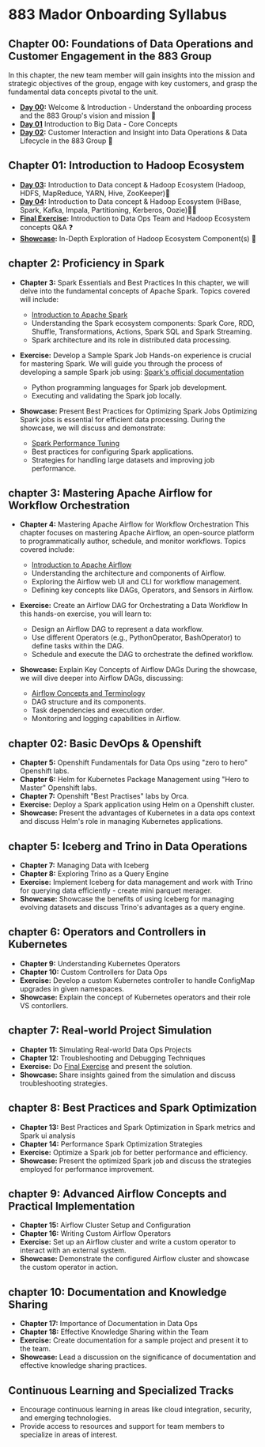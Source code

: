 # 883 Mador Onboarding Syllabus


## Chapter 00: Foundations of Data Operations and Customer Engagement in the 883 Group

In this chapter, the new team member will gain insights into the mission and strategic objectives of the group, engage with key customers, and grasp the fundamental data concepts pivotal to the unit.
- **[Day 00](./on_boarding/newbie/chapter_00/day_00.md):** Welcome & Introduction - Understand the onboarding process and the 883 Group's vision and mission :dart:
- **[Day 01](./on_boarding/newbie/chapter_00/day_01.md)** Introduction to Big Data - Core Concepts 
- **[Day 02](./on_boarding/newbie/chapter_00/day_02.md):** Customer Interaction and Insight into Data Operations & Data Lifecycle in the 883 Group
:bow_and_arrow:


## Chapter 01: Introduction to Hadoop Ecosystem
- **[Day 03](./on_boarding/newbie/chapter_01/day_03.md):**  Introduction to Data concept & Hadoop Ecosystem (Hadoop, HDFS, MapReduce, YARN, Hive, ZooKeeper):elephant:
- **[Day 04](./on_boarding/newbie/chapter_01/day_04.md):**  Introduction to Data concept & Hadoop Ecosystem (HBase, Spark, Kafka, Impala, Partitioning, Kerberos, Oozie):elephant::elephant:
- **[Final Exercise](./on_boarding/newbie/chapter_01/final_exercise_01.md):** Introduction to Data Ops Team and Hadoop Ecosystem concepts Q&A :question:
- **[Showcase](./on_boarding/newbie/chapter_01/showcase/showcase01.md):** In-Depth Exploration of Hadoop Ecosystem Component(s) :book:

## chapter 2: Proficiency in Spark

- **Chapter 3:** Spark Essentials and Best Practices
In this chapter, we will delve into the fundamental concepts of Apache Spark. Topics covered will include:
    - [Introduction to Apache Spark](https://spark.apache.org/)
    - Understanding the Spark ecosystem components: Spark Core, RDD, Shuffle, Transformations, Actions, Spark SQL and Spark Streaming.
    - Spark architecture and its role in distributed data processing.

- **Exercise:** Develop a Sample Spark Job
Hands-on experience is crucial for mastering Spark. We will guide you through the process of developing a sample Spark job using: [Spark's official documentation](https://spark.apache.org/docs/latest/)
    - Python programming languages for Spark job development.
    - Executing and validating the Spark job locally.

- **Showcase:** Present Best Practices for Optimizing Spark Jobs
Optimizing Spark jobs is essential for efficient data processing. During the showcase, we will discuss and demonstrate:

    - [Spark Performance Tuning](https://spark.apache.org/docs/latest/tuning.html)
    - Best practices for configuring Spark applications.
    - Strategies for handling large datasets and improving job performance.


## chapter 3: Mastering Apache Airflow for Workflow Orchestration

- **Chapter 4:** Mastering Apache Airflow for Workflow Orchestration
This chapter focuses on mastering Apache Airflow, an open-source platform to programmatically author, schedule, and monitor workflows. Topics covered include:

    - [Introduction to Apache Airflow](https://airflow.apache.org/)
    - Understanding the architecture and components of Airflow.
    - Exploring the Airflow web UI and CLI for workflow management.
    - Defining key concepts like DAGs, Operators, and Sensors in Airflow.

- **Exercise:** Create an Airflow DAG for Orchestrating a Data Workflow
In this hands-on exercise, you will learn to:

    - Design an Airflow DAG to represent a data workflow.
    - Use different Operators (e.g., PythonOperator, BashOperator) to define tasks within the DAG.
    - Schedule and execute the DAG to orchestrate the defined workflow.

- **Showcase:**  Explain Key Concepts of Airflow DAGs
During the showcase, we will dive deeper into Airflow DAGs, discussing:

    - [Airflow Concepts and Terminology](https://airflow.apache.org/docs/apache-airflow/stable/concepts/index.html)
    - DAG structure and its components.
    - Task dependencies and execution order.
    - Monitoring and logging capabilities in Airflow.


## chapter 02: Basic DevOps & Openshift
- **Chapter 5:** Openshift Fundamentals for Data Ops using "zero to hero" Openshift labs.
- **Chapter 6:** Helm for Kubernetes Package Management using "Hero to Master" Openshift labs.
- **Chapter 7:** Openshift "Best Practises" labs by Orca.
- **Exercise:** Deploy a Spark application using Helm on a Openshift cluster.
- **Showcase:** Present the advantages of Kubernetes in a data ops context and discuss Helm's role in managing Kubernetes applications.

## chapter 5: Iceberg and Trino in Data Operations
- **Chapter 7:** Managing Data with Iceberg
- **Chapter 8:** Exploring Trino as a Query Engine
- **Exercise:** Implement Iceberg for data management and work with Trino for querying data efficiently - create mini parquet merager.
- **Showcase:** Showcase the benefits of using Iceberg for managing evolving datasets and discuss Trino's advantages as a query engine.

## chapter 6: Operators and Controllers in Kubernetes
- **Chapter 9:** Understanding Kubernetes Operators
- **Chapter 10:** Custom Controllers for Data Ops
- **Exercise:** Develop a custom Kubernetes controller to handle ConfigMap upgrades in given namespaces.
- **Showcase:** Explain the concept of Kubernetes operators and their role VS contorllers.

## chapter 7: Real-world Project Simulation
- **Chapter 11:** Simulating Real-world Data Ops Projects
- **Chapter 12:** Troubleshooting and Debugging Techniques
- **Exercise:**  Do [Final Exercise](FinalExercise.md) and present the solution.
- **Showcase:** Share insights gained from the simulation and discuss troubleshooting strategies.

## chapter 8: Best Practices and Spark Optimization
- **Chapter 13:** Best Practices and Spark Optimization in Spark metrics and Spark ui analysis
- **Chapter 14:** Performance Spark Optimization Strategies
- **Exercise:** Optimize a Spark job for better performance and efficiency.
- **Showcase:** Present the optimized Spark job and discuss the strategies employed for performance improvement.

## chapter 9: Advanced Airflow Concepts and Practical Implementation
- **Chapter 15:** Airflow Cluster Setup and Configuration
- **Chapter 16:** Writing Custom Airflow Operators
- **Exercise:** Set up an Airflow cluster and write a custom operator to interact with an external system.
- **Showcase:** Demonstrate the configured Airflow cluster and showcase the custom operator in action.

## chapter 10: Documentation and Knowledge Sharing
- **Chapter 17:** Importance of Documentation in Data Ops
- **Chapter 18:** Effective Knowledge Sharing within the Team
- **Exercise:** Create documentation for a sample project and present it to the team.
- **Showcase:** Lead a discussion on the significance of documentation and effective knowledge sharing practices.

## Continuous Learning and Specialized Tracks
- Encourage continuous learning in areas like cloud integration, security, and emerging technologies.
- Provide access to resources and support for team members to specialize in areas of interest.
